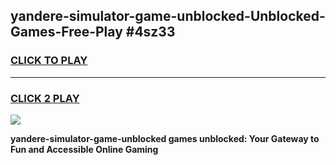 
## yandere-simulator-game-unblocked-Unblocked-Games-Free-Play #4sz33
<h3>
<a href="https://us.freeplayer.one?title=yandere-simulator-game-unblocked&ref=9M">CLICK TO PLAY</a></h3>
<hr>

<h3>
<a href="https://us.freeplayer.one?title=yandere-simulator-game-unblocked&ref=9M">CLICK 2 PLAY</a>
  
</h3>

<a href="https://us.freeplayer.one?title=yandere-simulator-game-unblocked&ref=9M"><img src="https://clearcache.store/games.png"></a>


**yandere-simulator-game-unblocked games unblocked: Your Gateway to Fun and Accessible Online Gaming**
